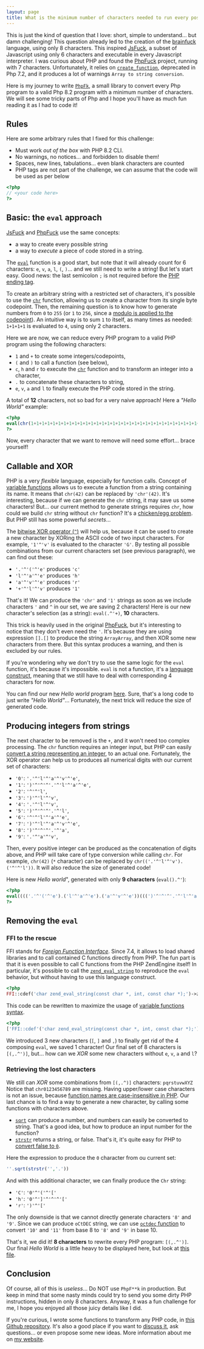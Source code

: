 ```yaml
---
layout: page
title: What is the minimum number of characters needed to run every possible program in Php?
---
```


This is just the kind of question that I love: short, simple to understand... but damn challenging!
This question already led to the creation of the [brainfuck](https://en.wikipedia.org/wiki/Brainfuck) language,
using only 8 characters.
This inspired [JsFuck](https://en.wikipedia.org/wiki/JSFuck), a subset of Javascript using only 6 characters and executable in every Javascript interpreter.
I was curious about PHP and found the [PhpFuck](https://github.com/splitline/PHPFuck) project, running with 7 characters.
Unfortunately, it relies on [`create_function`](https://www.php.net/manual/en/function.create-function), deprecated in Php 7.2,
and it produces a lot of warnings `Array to string conversion`.

Here is my journey to write [`PhpFk`](https://github.com/b-viguier/PhpFk), a small library to convert every Php program to a valid Php 8.2
program with a minimum number of characters.
We will see some tricky parts of Php and I hope you'll have as much fun reading it as I had to code it!

## Rules
Here are some arbitrary rules that I fixed for this challenge:
* Must work _out of the box_ with PHP 8.2 CLI.
* No warnings, no notices... and forbidden to disable them!
* Spaces, new lines, tabulations... even blank characters are counted
* PHP tags are not part of the challenge, we can assume that the code will be used as per below
```php
<?php
// <your code here>
?>
```

## Basic: the `eval` approach
[JsFuck](https://en.wikipedia.org/wiki/JSFuck) and [PhpFuck](https://github.com/splitline/PHPFuck) use the same concepts:
* a way to create every possible string
* a way to _execute_ a piece of code stored in a string. 

The [`eval`](https://www.php.net/manual/en/function.eval) function is a good start, but note that it will already count for 6 characters:
`e`, `v`, `a`, `l`, `(`, `)`... and we still need to write a string!
But let's start easy.
Good news: the last semicolon `;` is not required before the [PHP ending tag](https://www.php.net/manual/en/language.basic-syntax.phptags.php).

To create an arbitrary string with a restricted set of characters, it's possible to use the [`chr`](https://www.php.net/manual/en/function.chr) function,
allowing us to create a character from its single byte codepoint.
Then, the remaining question is to know how to generate numbers from `0` to `255` (or `1` to `256`, since a [modulo is applied to the codepoint](https://www.php.net/manual/en/function.chr.php#refsect1-function.chr-parameters)).
An intuitive way is to sum `1` to itself, as many times as needed: `1+1+1+1` is evaluated to `4`, using only 2 characters.

Here we are now, we can reduce every PHP program to a valid PHP program using the following characters:
* `1` and `+` to create some integers/codepoints,
* `(` and `)` to call a function (see below),
* `c`, `h` and `r` to execute the [`chr`](https://www.php.net/manual/en/function.chr) function and to transform an integer into a character,
* `.` to concatenate these characters to string,
* `e`, `v`, `a` and `l` to finally execute the PHP code stored in the string.

A total of **12** characters, not so bad for a very naive approach! Here a _"Hello World"_ example:
 ```php
<?php
eval(chr(1+1+1+1+1+1+1+1+1+1+1+1+1+1+1+1+1+1+1+1+1+1+1+1+1+1+1+1+1+1+1+1+1+1+1+1+1+1+1+1+1+1+1+1+1+1+1+1+1+1+1+1+1+1+1+1+1+1+1+1+1+1+1+1+1+1+1+1+1+1+1+1+1+1+1+1+1+1+1+1+1+1+1+1+1+1+1+1+1+1+1+1+1+1+1+1+1+1+1+1+1).chr(1+1+1+1+1+1+1+1+1+1+1+1+1+1+1+1+1+1+1+1+1+1+1+1+1+1+1+1+1+1+1+1+1+1+1+1+1+1+1+1+1+1+1+1+1+1+1+1+1+1+1+1+1+1+1+1+1+1+1+1+1+1+1+1+1+1+1+1+1+1+1+1+1+1+1+1+1+1+1+1+1+1+1+1+1+1+1+1+1+1+1+1+1+1+1+1+1+1+1).chr(1+1+1+1+1+1+1+1+1+1+1+1+1+1+1+1+1+1+1+1+1+1+1+1+1+1+1+1+1+1+1+1+1+1+1+1+1+1+1+1+1+1+1+1+1+1+1+1+1+1+1+1+1+1+1+1+1+1+1+1+1+1+1+1+1+1+1+1+1+1+1+1+1+1+1+1+1+1+1+1+1+1+1+1+1+1+1+1+1+1+1+1+1+1+1+1+1+1+1+1+1+1+1+1).chr(1+1+1+1+1+1+1+1+1+1+1+1+1+1+1+1+1+1+1+1+1+1+1+1+1+1+1+1+1+1+1+1+1+1+1+1+1+1+1+1+1+1+1+1+1+1+1+1+1+1+1+1+1+1+1+1+1+1+1+1+1+1+1+1+1+1+1+1+1+1+1+1+1+1+1+1+1+1+1+1+1+1+1+1+1+1+1+1+1+1+1+1+1+1+1+1+1+1+1+1+1+1+1+1+1+1+1+1+1+1+1).chr(1+1+1+1+1+1+1+1+1+1+1+1+1+1+1+1+1+1+1+1+1+1+1+1+1+1+1+1+1+1+1+1).chr(1+1+1+1+1+1+1+1+1+1+1+1+1+1+1+1+1+1+1+1+1+1+1+1+1+1+1+1+1+1+1+1+1+1).chr(1+1+1+1+1+1+1+1+1+1+1+1+1+1+1+1+1+1+1+1+1+1+1+1+1+1+1+1+1+1+1+1+1+1+1+1+1+1+1+1+1+1+1+1+1+1+1+1+1+1+1+1+1+1+1+1+1+1+1+1+1+1+1+1+1+1+1+1+1+1+1+1).chr(1+1+1+1+1+1+1+1+1+1+1+1+1+1+1+1+1+1+1+1+1+1+1+1+1+1+1+1+1+1+1+1+1+1+1+1+1+1+1+1+1+1+1+1+1+1+1+1+1+1+1+1+1+1+1+1+1+1+1+1+1+1+1+1+1+1+1+1+1+1+1+1+1+1+1+1+1+1+1+1+1+1+1+1+1+1+1+1+1+1+1+1+1+1+1+1+1+1+1+1+1).chr(1+1+1+1+1+1+1+1+1+1+1+1+1+1+1+1+1+1+1+1+1+1+1+1+1+1+1+1+1+1+1+1+1+1+1+1+1+1+1+1+1+1+1+1+1+1+1+1+1+1+1+1+1+1+1+1+1+1+1+1+1+1+1+1+1+1+1+1+1+1+1+1+1+1+1+1+1+1+1+1+1+1+1+1+1+1+1+1+1+1+1+1+1+1+1+1+1+1+1+1+1+1+1+1+1+1+1+1).chr(1+1+1+1+1+1+1+1+1+1+1+1+1+1+1+1+1+1+1+1+1+1+1+1+1+1+1+1+1+1+1+1+1+1+1+1+1+1+1+1+1+1+1+1+1+1+1+1+1+1+1+1+1+1+1+1+1+1+1+1+1+1+1+1+1+1+1+1+1+1+1+1+1+1+1+1+1+1+1+1+1+1+1+1+1+1+1+1+1+1+1+1+1+1+1+1+1+1+1+1+1+1+1+1+1+1+1+1).chr(1+1+1+1+1+1+1+1+1+1+1+1+1+1+1+1+1+1+1+1+1+1+1+1+1+1+1+1+1+1+1+1+1+1+1+1+1+1+1+1+1+1+1+1+1+1+1+1+1+1+1+1+1+1+1+1+1+1+1+1+1+1+1+1+1+1+1+1+1+1+1+1+1+1+1+1+1+1+1+1+1+1+1+1+1+1+1+1+1+1+1+1+1+1+1+1+1+1+1+1+1+1+1+1+1+1+1+1+1+1+1).chr(1+1+1+1+1+1+1+1+1+1+1+1+1+1+1+1+1+1+1+1+1+1+1+1+1+1+1+1+1+1+1+1).chr(1+1+1+1+1+1+1+1+1+1+1+1+1+1+1+1+1+1+1+1+1+1+1+1+1+1+1+1+1+1+1+1+1+1+1+1+1+1+1+1+1+1+1+1+1+1+1+1+1+1+1+1+1+1+1+1+1+1+1+1+1+1+1+1+1+1+1+1+1+1+1+1+1+1+1+1+1+1+1+1+1+1+1+1+1+1+1).chr(1+1+1+1+1+1+1+1+1+1+1+1+1+1+1+1+1+1+1+1+1+1+1+1+1+1+1+1+1+1+1+1+1+1+1+1+1+1+1+1+1+1+1+1+1+1+1+1+1+1+1+1+1+1+1+1+1+1+1+1+1+1+1+1+1+1+1+1+1+1+1+1+1+1+1+1+1+1+1+1+1+1+1+1+1+1+1+1+1+1+1+1+1+1+1+1+1+1+1+1+1+1+1+1+1+1+1+1+1+1+1).chr(1+1+1+1+1+1+1+1+1+1+1+1+1+1+1+1+1+1+1+1+1+1+1+1+1+1+1+1+1+1+1+1+1+1+1+1+1+1+1+1+1+1+1+1+1+1+1+1+1+1+1+1+1+1+1+1+1+1+1+1+1+1+1+1+1+1+1+1+1+1+1+1+1+1+1+1+1+1+1+1+1+1+1+1+1+1+1+1+1+1+1+1+1+1+1+1+1+1+1+1+1+1+1+1+1+1+1+1+1+1+1+1+1+1).chr(1+1+1+1+1+1+1+1+1+1+1+1+1+1+1+1+1+1+1+1+1+1+1+1+1+1+1+1+1+1+1+1+1+1+1+1+1+1+1+1+1+1+1+1+1+1+1+1+1+1+1+1+1+1+1+1+1+1+1+1+1+1+1+1+1+1+1+1+1+1+1+1+1+1+1+1+1+1+1+1+1+1+1+1+1+1+1+1+1+1+1+1+1+1+1+1+1+1+1+1+1+1+1+1+1+1+1+1).chr(1+1+1+1+1+1+1+1+1+1+1+1+1+1+1+1+1+1+1+1+1+1+1+1+1+1+1+1+1+1+1+1+1+1+1+1+1+1+1+1+1+1+1+1+1+1+1+1+1+1+1+1+1+1+1+1+1+1+1+1+1+1+1+1+1+1+1+1+1+1+1+1+1+1+1+1+1+1+1+1+1+1+1+1+1+1+1+1+1+1+1+1+1+1+1+1+1+1+1+1).chr(1+1+1+1+1+1+1+1+1+1+1+1+1+1+1+1+1+1+1+1+1+1+1+1+1+1+1+1+1+1+1+1+1+1).chr(1+1+1+1+1+1+1+1+1+1+1+1+1+1+1+1+1+1+1+1+1+1+1+1+1+1+1+1+1+1+1+1+1+1+1+1+1+1+1+1+1+1+1+1+1+1+1+1+1+1+1+1+1+1+1+1+1+1+1))
?>
```

Now, every character that we want to remove will need some effort... brace yourself!

## Callable and XOR
PHP is a very _flexible_ language, especially for function calls.
Concept of [variable functions](https://www.php.net/manual/en/functions.variable-functions.php) 
allows us to execute a function from a string containing its name.
It means that `chr(42)` can be replaced by `'chr'(42)`.
It's interesting, because if we can generate the `chr` string, it may save us some characters!
But... our current method to generate strings requires `chr`, how could we build `chr` string without `chr` function?
It's a [chicken/egg problem](https://en.wikipedia.org/wiki/Chicken_or_the_egg).
But PHP still has some powerful _secrets_...

The [bitwise XOR operator (`^`)](https://www.php.net/manual/en/language.operators.bitwise.php) will help us,
because it can be used to create a new character by XORing the ASCII code of two input characters.
For example, `'1'^'v'` is evaluated to the character `'G'`.
By testing all possible combinations from our current characters set (see previous paragraph),
we can find out these:
* `'.'^'('^'e'` produces `'c'`
* `'l'^'a'^'e'` produces `'h'`
* `'a'^'v'^'e'` produces `'r'`
* `'+'^'l'^'v'` produces `'1'` 

That's it! We can produce the `'chr'` and `'1'` strings as soon as we include characters `'` and `^` in our set, we are saving 2 characters!
Here is our new character's selection (as a string): `eval(.^'+)`, **10** characters.

This trick is heavily used in the original [PhpFuck](https://github.com/splitline/PHPFuck),
but it's interesting to notice that they don't even need the `'`.
It's because they are using  expression `[].[]` to produce the string `ArrayArray`, and then XOR some new characters from there.
But this syntax produces a warning, and then is excluded by our rules.

If you're wondering why we don't try to use the same logic for the `eval` function, it's because it's impossible.
`eval` is not a function, it's a [language construct](https://www.php.net/manual/en/function.eval.php#refsect1-function.eval-notes),
meaning that we still have to deal with corresponding 4 characters for now.

You can find our new _Hello world_ program [here](hello_world_10.html).
Sure, that's a long code to just write _"Hello World"_...
Fortunately, the next trick will reduce the size of generated code.
 

## Producing integers from strings
The next character to be removed is the `+`, and it won't need too complex processing.
The `chr` function requires an integer input, but PHP can easily [convert a string representing an integer](https://www.php.net/manual/en/language.types.integer.php#language.types.integer.casting),
to an actual one. Fortunately, the XOR operator can help us to produces all numerical digits with our current set of characters:
* `'0'`: `'.'^'l'^'a'^'v'^'e'`,
* `'1'`: `')'^'^'^'.'^'l'^'a'^'e'`,
* `'2'`: `'^'^'l'`,
* `'3'`: `')'^'l'^'v'`,
* `'4'`: `'.'^'l'^'v'`,
* `'5'`: `')'^'^'^'.'^'l'`,
* `'6'`: `'^'^'l'^'a'^'e'`,
* `'7'`: `')'^'l'^'a'^'v'^'e'`,
* `'8'`: `')'^'^'^'.'^'a'`,
* `'9'`: `'.'^'a'^'v'`,

Then, every positive integer can be produced as the concatenation of digits above,
and PHP will take care of type conversion while calling `chr`.
For example, `chr(42)` (`*` character) can be replaced by `chr(('.'^'l'^'v').('^'^'l'))`.
It will also reduce the size of generated code!

Here is new _Hello world_", generated with only **9 characters** (`eval().^'`):
```php
<?php
eval(((('.'^'('^'e').('l'^'a'^'e').('a'^'v'^'e'))(((')'^'^'^'.'^'l'^'a'^'e').('.'^'l'^'a'^'v'^'e').(')'^'^'^'.'^'l'^'a'^'e')))).((('.'^'('^'e').('l'^'a'^'e').('a'^'v'^'e'))((('.'^'a'^'v').('.'^'a'^'v')))).((('.'^'('^'e').('l'^'a'^'e').('a'^'v'^'e'))(((')'^'^'^'.'^'l'^'a'^'e').('.'^'l'^'a'^'v'^'e').('.'^'l'^'v')))).((('.'^'('^'e').('l'^'a'^'e').('a'^'v'^'e'))(((')'^'^'^'.'^'l'^'a'^'e').(')'^'^'^'.'^'l'^'a'^'e').(')'^'^'^'.'^'l'^'a'^'e')))).((('.'^'('^'e').('l'^'a'^'e').('a'^'v'^'e'))(((')'^'l'^'v').('^'^'l')))).((('.'^'('^'e').('l'^'a'^'e').('a'^'v'^'e'))(((')'^'l'^'v').('.'^'a'^'v')))).((('.'^'('^'e').('l'^'a'^'e').('a'^'v'^'e'))(((')'^'l'^'a'^'v'^'e').('^'^'l')))).((('.'^'('^'e').('l'^'a'^'e').('a'^'v'^'e'))(((')'^'^'^'.'^'l'^'a'^'e').('.'^'l'^'a'^'v'^'e').(')'^'^'^'.'^'l'^'a'^'e')))).((('.'^'('^'e').('l'^'a'^'e').('a'^'v'^'e'))(((')'^'^'^'.'^'l'^'a'^'e').('.'^'l'^'a'^'v'^'e').(')'^'^'^'.'^'a')))).((('.'^'('^'e').('l'^'a'^'e').('a'^'v'^'e'))(((')'^'^'^'.'^'l'^'a'^'e').('.'^'l'^'a'^'v'^'e').(')'^'^'^'.'^'a')))).((('.'^'('^'e').('l'^'a'^'e').('a'^'v'^'e'))(((')'^'^'^'.'^'l'^'a'^'e').(')'^'^'^'.'^'l'^'a'^'e').(')'^'^'^'.'^'l'^'a'^'e')))).((('.'^'('^'e').('l'^'a'^'e').('a'^'v'^'e'))(((')'^'l'^'v').('^'^'l')))).((('.'^'('^'e').('l'^'a'^'e').('a'^'v'^'e'))(((')'^'^'^'.'^'a').(')'^'l'^'a'^'v'^'e')))).((('.'^'('^'e').('l'^'a'^'e').('a'^'v'^'e'))(((')'^'^'^'.'^'l'^'a'^'e').(')'^'^'^'.'^'l'^'a'^'e').(')'^'^'^'.'^'l'^'a'^'e')))).((('.'^'('^'e').('l'^'a'^'e').('a'^'v'^'e'))(((')'^'^'^'.'^'l'^'a'^'e').(')'^'^'^'.'^'l'^'a'^'e').('.'^'l'^'v')))).((('.'^'('^'e').('l'^'a'^'e').('a'^'v'^'e'))(((')'^'^'^'.'^'l'^'a'^'e').('.'^'l'^'a'^'v'^'e').(')'^'^'^'.'^'a')))).((('.'^'('^'e').('l'^'a'^'e').('a'^'v'^'e'))(((')'^'^'^'.'^'l'^'a'^'e').('.'^'l'^'a'^'v'^'e').('.'^'l'^'a'^'v'^'e')))).((('.'^'('^'e').('l'^'a'^'e').('a'^'v'^'e'))(((')'^'l'^'v').('.'^'a'^'v')))).((('.'^'('^'e').('l'^'a'^'e').('a'^'v'^'e'))(((')'^'^'^'.'^'l').('.'^'a'^'v')))))
?>
```

## Removing the `eval`

### FFI to the rescue
FFI stands for [_Foreign Function Interface_](https://www.php.net/manual/en/book.ffi.php).
Since 7.4, it allows to load shared libraries and to call contained C functions directly from PHP.
The fun part is that it is even possible to call C functions from the PHP ZendEngine itself!
In particular, it's possible to call the [`zend_eval_string`](https://github.com/php/php-src/blob/b96b88b669370e1d85b6e98e359649d73b548029/Zend/zend_execute.h#L53)
to reproduce the `eval` behavior, but without having to use this language construct.
```php
<?php
FFI::cdef('char zend_eval_string(const char *, int, const char *);')->zend_eval_string('echo "Hello World";',0,'');
``` 
This code can be rewritten to maximize the usage of [variable functions syntax](https://www.php.net/manual/en/functions.variable-functions.php).
```php
<?php
['FFI::cdef'('char zend_eval_string(const char *, int, const char *);'),'zend_eval_string']('echo "Hello World";',0,'');
```
We introduced 3 new characters (`[`, `]` and `,`) to finally get rid of the 4 composing `eval`, we saved 1 character!
Our final set of 8 characters is `[(,.^')]`, but... how can we _XOR_ some new characters without `e`, `v`, `a` and `l`? 

### Retrieving the lost characters
We still can _XOR_ some combinations from `[(,.^)]` characters: `pqrstuvwXYZ`
Notice that `chr0123456789` are missing.
Having upper/lower case characters is not an issue, because [function names are case-insensitive in PHP](https://www.php.net/manual/en/functions.user-defined.php).
Our last chance is to find a way to generate a new character, by calling some functions with characters above.
* [`sqrt`](https://www.php.net/manual/en/function.sqrt) can produce a number, and numbers can easily be converted to string.
  That's a good idea, but how to produce an input number for the function?
* [`strstr`](https://www.php.net/manual/en/function.strstr) returns a string, or false.
  That's it, it's quite easy for PHP to [convert false to `0`](https://www.php.net/manual/en/language.types.integer.php#language.types.integer.casting).

Here the expression to produce the `0` character from ou current set:
```php
''.sqrt(strstr('','.'))
```
And with this additional character, we can finally produce the `Chr` string:
* `'C'`: `'0'^'('^'['`
* `'h'`: `'0'^']'^'^'^'['`
* `'r'`: `')'^'['`

The only downside is that we cannot directly generate characters `'8'` and `'9'`.
Since we can produce `oCtDEC` string, we can use [`octdec` function](https://www.php.net/manual/en/function.octdec)
to convert `'10'` and `'11'` from base 8 to `'8'` and `'9'` in base 10.

That's it, we did it! **8 characters** to rewrite every PHP program: `[(,.^')]`.
Our final _Hello World_ is a little heavy to be displayed here, but look at [this file](hello_world_8.html). 


## Conclusion

Of course, all of this is _useless_... Do NOT use `PhpF**k` in production.
But keep in mind that some nasty minds could try to send you some dirty PHP instructions, hidden in only 8 characters.
Anyway, it was a fun challenge for me, I hope you enjoyed all those juicy details like I did.

If you're curious, I wrote some functions to transform any PHP code, in [this Github repository](https://github.com/b-viguier/PhpFk).
It's also a good place if you want to [discuss it](https://github.com/b-viguier/PhpFk/discussions),
ask questions... or even propose some new ideas.
More information about me on [my website](https://b-viguier.github.io/).
